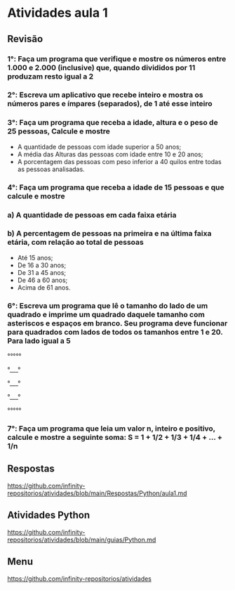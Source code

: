 # Atividades aula 1

## Revisão

### 1°: Faça um programa que verifique e mostre os números entre 1.000 e 2.000 (inclusive) que, quando divididos por 11 produzam resto igual a 2

### 2°: Escreva um aplicativo que recebe inteiro e mostra os números pares e ímpares (separados), de 1 até esse inteiro

### 3°: Faça um programa que receba a idade, altura e o peso de 25 pessoas, Calcule e mostre

- A quantidade de pessoas com idade superior a 50 anos;
- A média das Alturas das pessoas com idade entre 10 e 20 anos;
- A porcentagem das pessoas com peso inferior a 40 quilos entre todas as pessoas analisadas.  

### 4°: Faça um programa que receba a idade de 15 pessoas e que calcule e mostre

### a) A quantidade de pessoas em cada faixa etária

### b) A percentagem de pessoas na primeira e na última faixa etária, com relação ao total de pessoas

- Até 15 anos;
- De 16 a 30 anos;
- De 31 a 45 anos;
- De 46 a 60 anos;
- Acima de 61 anos.

### 6°: Escreva um programa que lê o tamanho do lado de um quadrado e imprime um quadrado daquele tamanho com asteriscos e espaços em branco. Seu programa deve funcionar para quadrados com lados de todos os tamanhos entre 1 e 20.  Para lado igual a 5

°°°°°

°___°

°___°

°___°

°°°°°

### 7°: Faça um programa que leia um valor n, inteiro e positivo, calcule e mostre a seguinte soma: S = 1 + 1/2 + 1/3 + 1/4 + … + 1/n

## Respostas

<https://github.com/infinity-repositorios/atividades/blob/main/Respostas/Python/aula1.md>

## Atividades Python

<https://github.com/infinity-repositorios/atividades/blob/main/guias/Python.md>

## Menu

<https://github.com/infinity-repositorios/atividades>
